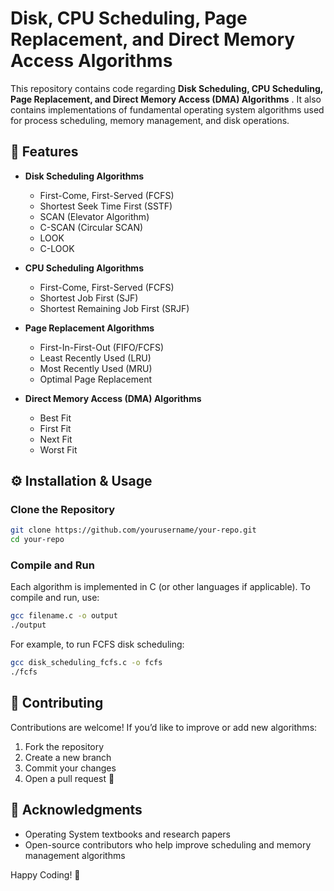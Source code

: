 # Disk, CPU Scheduling, Page Replacement, and Direct Memory Access Algorithms

This repository contains code regarding **Disk Scheduling, CPU Scheduling, Page Replacement, and Direct Memory Access (DMA) Algorithms** . It also contains implementations of fundamental operating system algorithms used for process scheduling, memory management, and disk operations.

## 📌 Features

- **Disk Scheduling Algorithms**
  - First-Come, First-Served (FCFS)
  - Shortest Seek Time First (SSTF)
  - SCAN (Elevator Algorithm)
  - C-SCAN (Circular SCAN)
  - LOOK
  - C-LOOK

- **CPU Scheduling Algorithms**
  - First-Come, First-Served (FCFS)
  - Shortest Job First (SJF)
  - Shortest Remaining Job First (SRJF)

- **Page Replacement Algorithms**
  - First-In-First-Out (FIFO/FCFS)
  - Least Recently Used (LRU)
  - Most Recently Used (MRU)
  - Optimal Page Replacement

- **Direct Memory Access (DMA) Algorithms**
  - Best Fit
  - First Fit
  - Next Fit
  - Worst Fit

## ⚙️ Installation & Usage

### Clone the Repository
```bash
git clone https://github.com/yourusername/your-repo.git
cd your-repo
```

### Compile and Run
Each algorithm is implemented in C (or other languages if applicable). To compile and run, use:

```bash
gcc filename.c -o output
./output
```

For example, to run FCFS disk scheduling:
```bash
gcc disk_scheduling_fcfs.c -o fcfs
./fcfs
```

## 📝 Contributing
Contributions are welcome! If you’d like to improve or add new algorithms:
1. Fork the repository
2. Create a new branch
3. Commit your changes
4. Open a pull request 🚀

## 🤝 Acknowledgments
- Operating System textbooks and research papers
- Open-source contributors who help improve scheduling and memory management algorithms

Happy Coding! 🎯

